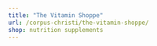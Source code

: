 ```yaml
---
title: "The Vitamin Shoppe"
url: /corpus-christi/the-vitamin-shoppe/
shop: nutrition supplements
---
```

